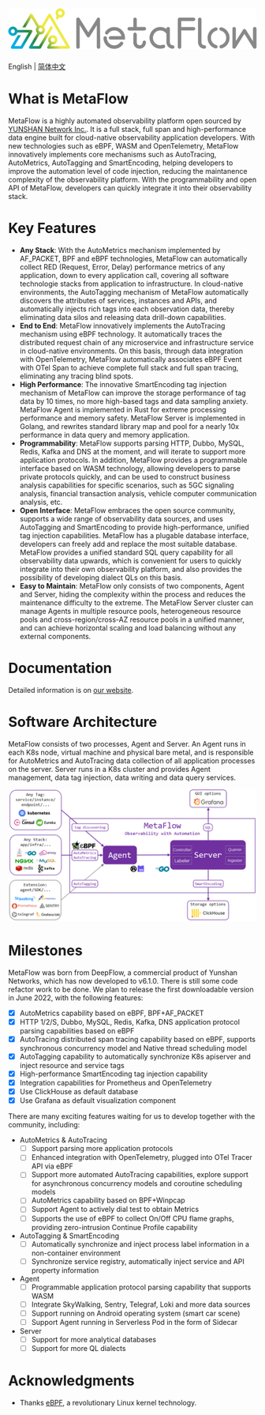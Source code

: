 ![MetaFlow](./docs/metaflow-logo.svg)
=====================================

English | [简体中文](./README-CN.md)

# What is MetaFlow

MetaFlow is a highly automated observability platform open sourced by [YUNSHAN Network Inc.](https://yunshan.net). It is a full stack, full span and high-performance data engine built for cloud-native observability application developers. With new technologies such as eBPF, WASM and OpenTelemetry, MetaFlow innovatively implements core mechanisms such as AutoTracing, AutoMetrics, AutoTagging and SmartEncoding, helping developers to improve the automation level of code injection, reducing the maintanence complexity of the observability platform. With the programmability and open API of MetaFlow, developers can quickly integrate it into their observability stack.

# Key Features

- **Any Stack**: With the AutoMetrics mechanism implemented by AF\_PACKET, BPF and eBPF technologies, MetaFlow can automatically collect RED (Request, Error, Delay) performance metrics of any application, down to every application call, covering all software technologie stacks from application to infrastructure. In cloud-native environments, the AutoTagging mechanism of MetaFlow automatically discovers the attributes of services, instances and APIs, and automatically injects rich tags into each observation data, thereby eliminating data silos and releasing data drill-down capabilities.
- **End to End**: MetaFlow innovatively implements the AutoTracing mechanism using eBPF technology. It automatically traces the distributed request chain of any microservice and infrastructure service in cloud-native environments. On this basis, through data integration with OpenTelemetry, MetaFlow automatically associates eBPF Event with OTel Span to achieve complete full stack and full span tracing, eliminating any tracing blind spots.
- **High Performance**: The innovative SmartEncoding tag injection mechanism of MetaFlow can improve the storage performance of tag data by 10 times, no more high-based tags and data sampling anxiety. MetaFlow Agent is implemented in Rust for extreme processing performance and memory safety. MetaFlow Server is implemented in Golang, and rewrites standard library map and pool for a nearly 10x performance in data query and memory application.
- **Programmability**: MetaFlow supports parsing HTTP, Dubbo, MySQL, Redis, Kafka and DNS at the moment, and will iterate to support more application protocols. In addition, MetaFlow provides a programmable interface based on WASM technology, allowing developers to parse private protocols quickly, and can be used to construct business analysis capabilities for specific scenarios, such as 5GC signaling analysis, financial transaction analysis, vehicle computer communication analysis, etc.
- **Open Interface**: MetaFlow embraces the open source community, supports a wide range of observability data sources, and uses AutoTagging and SmartEncoding to provide high-performance, unified tag injection capabilities. MetaFlow has a plugable database interface, developers can freely add and replace the most suitable database. MetaFlow provides a unified standard SQL query capability for all observability data upwards, which is convenient for users to quickly integrate into their own observability platform, and also provides the possibility of developing dialect QLs on this basis.
- **Easy to Maintain**: MetaFlow only consists of two components, Agent and Server, hiding the complexity within the process and reduces the maintenance difficulty to the extreme. The MetaFlow Server cluster can manage Agents in multiple resource pools, heterogeneous resource pools and cross-region/cross-AZ resource pools in a unified manner, and can achieve horizontal scaling and load balancing without any external components.

# Documentation

Detailed information is on [our website](https://deepflow.yunshan.net/metaflow-docs/).

# Software Architecture

MetaFlow consists of two processes, Agent and Server. An Agent runs in each K8s node, virtual machine and physical bare metal, and is responsible for AutoMetrics and AutoTracing data collection of all application processes on the server. Server runs in a K8s cluster and provides Agent management, data tag injection, data writing and data query services.

![MetaFlow Architecture](./docs/metaflow-architecture.png)

# Milestones

MetaFlow was born from DeepFlow, a commercial product of Yunshan Networks, which has now developed to v6.1.0. There is still some code refactor work to be done. We plan to release the first downloadable version in June 2022, with the following features:
- [x] AutoMetrics capability based on eBPF, BPF+AF\_PACKET
- [x] HTTP 1/2/S, Dubbo, MySQL, Redis, Kafka, DNS application protocol parsing capabilities based on eBPF
- [x] AutoTracing distributed span tracing capability based on eBPF, supports synchronous concurrency model and Native thread scheduling model
- [x] AutoTagging capability to automatically synchronize K8s apiserver and inject resource and service tags
- [x] High-performance SmartEncoding tag injection capability
- [x] Integration capabilities for Prometheus and OpenTelemetry
- [x] Use ClickHouse as default database
- [x] Use Grafana as default visualization component

There are many exciting features waiting for us to develop together with the community, including:
- AutoMetrics & AutoTracing
  - [ ] Support parsing more application protocols
  - [ ] Enhanced integration with OpenTelemetry, plugged into OTel Tracer API via eBPF
  - [ ] Support more automated AutoTracing capabilities, explore support for asynchronous concurrency models and coroutine scheduling models
  - [ ] AutoMetrics capability based on BPF+Winpcap
  - [ ] Support Agent to actively dial test to obtain Metrics
  - [ ] Supports the use of eBPF to collect On/Off CPU flame graphs, providing zero-intrusion Continue Profile capability
- AutoTagging & SmartEncoding
  - [ ] Automatically synchronize and inject process label information in a non-container environment
  - [ ] Synchronize service registry, automatically inject service and API property information
- Agent
  - [ ] Programmable application protocol parsing capability that supports WASM
  - [ ] Integrate SkyWalking, Sentry, Telegraf, Loki and more data sources
  - [ ] Support running on Android operating system (smart car scene)
  - [ ] Support Agent running in Serverless Pod in the form of Sidecar
- Server
  - [ ] Support for more analytical databases
  - [ ] Support for more QL dialects

# Acknowledgments

- Thanks [eBPF](https://ebpf.io/), a revolutionary Linux kernel technology.
